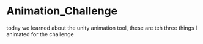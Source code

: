 # Animation_Challenge
 today we learned about the unity animation tool, these are teh three things I animated for the challenge
